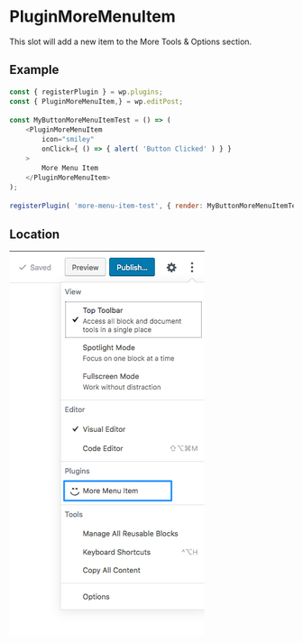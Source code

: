 # PluginMoreMenuItem

This slot will add a new item to the More Tools & Options section.

## Example

```js
const { registerPlugin } = wp.plugins;
const { PluginMoreMenuItem,} = wp.editPost;

const MyButtonMoreMenuItemTest = () => (
	<PluginMoreMenuItem
		icon="smiley"
		onClick={ () => { alert( 'Button Clicked' ) } }
	>
		More Menu Item
	</PluginMoreMenuItem>
);

registerPlugin( 'more-menu-item-test', { render: MyButtonMoreMenuItemTest } );
```

## Location
![Location](/docs/designers-developers/assets/plugin-more-menu-item.png?raw=true)

